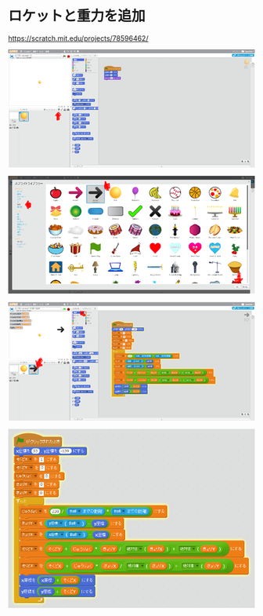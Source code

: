 # ロケットと重力を追加
https://scratch.mit.edu/projects/78596462/

![](f2_001a.png)

![](f2_002a.png)

![](f2_003a.png)

![](f2_004a.png)